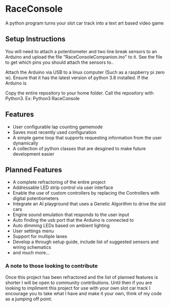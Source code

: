 # RaceConsole
A python program turns your slot car track into a text art based video game

## Setup Instructions
You will need to attach a potentiometer and two line break sensors to an 
Arduino and upload the file "RaceConsoleCompanion.ino" to it. See the file to 
get which pins you should attach the sensors to..

Attach the Arduino via USB to a linux computer (Such as a raspberry pi zero w). 
Ensure that it has the latest version of python 3.8 installed. If the Arduino is

Copy the entire repository to your home folder. Call the repository with Python3.
Ex: Python3 RaceConsole

## Features
 * User configurable lap counting gamemode
 * Saves most recently used configuration
 * A simple game loop that supports requesting information from the user dynamically
 * A collection of python classes that are desgined to make future development easier
 

## Planned Features
 * A complete refractoring of the entire project
 * Addressable LED strip control via user interface
 * Enable the use of custom controllers by replacing the Controllers with digital potentiometers
 * Integrate an AI playground that uses a Genetic Algorithm to drive the slot cars
 * Engine sound emulation that responds to the user input
 * Auto finding the usb port that the Arduino is connected to
 * Auto dimming LEDs based on ambient lighting
 * User settings menu
 * Support for multiple lanes
 * Develop a through setup guide, include list of suggested sensors and wiring schematics
 * and much more...
 
 ### A note to those looking to contribute
  Once this project has been refractored and the list of planned features is shorter I will be open to community contributions. Until then if you are looking to impliment this project for use with your own slot car track I encourage you to take what I have and make it your own, think of my code as a jumping off point.

